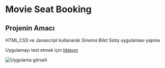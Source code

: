 # Movie Seat Booking
## Projenin Amacı

HTML,CSS ve Javascript kullanarak _Sinema Bilet Satış_ uygulaması yapma

Uygulamayı test etmek için [tıklayın](https://mustafadurmaz.github.io/js_movie_seat_booking/)

![Uygulama görseli](https://mustafadurmaz.github.io/js_movie_seat_booking/screen.JPG)

